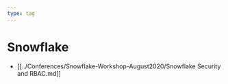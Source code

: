 ```yaml
---
type: tag
---
```

# Snowflake

- [[../Conferences/Snowflake-Workshop-August2020/Snowflake Security and RBAC.md]]
